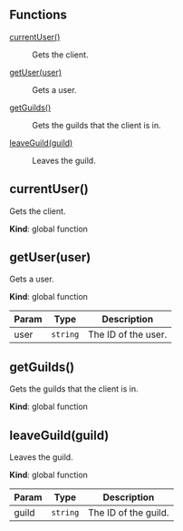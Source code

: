 ## Functions

<dl>
<dt><a href="#currentUser">currentUser()</a></dt>
<dd><p>Gets the client.</p>
</dd>
<dt><a href="#getUser">getUser(user)</a></dt>
<dd><p>Gets a user.</p>
</dd>
<dt><a href="#getGuilds">getGuilds()</a></dt>
<dd><p>Gets the guilds that the client is in.</p>
</dd>
<dt><a href="#leaveGuild">leaveGuild(guild)</a></dt>
<dd><p>Leaves the guild.</p>
</dd>
</dl>

<a name="currentUser"></a>

## currentUser()
Gets the client.

**Kind**: global function  
<a name="getUser"></a>

## getUser(user)
Gets a user.

**Kind**: global function  

| Param | Type | Description |
| --- | --- | --- |
| user | <code>string</code> | The ID of the user. |

<a name="getGuilds"></a>

## getGuilds()
Gets the guilds that the client is in.

**Kind**: global function  
<a name="leaveGuild"></a>

## leaveGuild(guild)
Leaves the guild.

**Kind**: global function  

| Param | Type | Description |
| --- | --- | --- |
| guild | <code>string</code> | The ID of the guild. |

